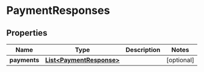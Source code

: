 

# PaymentResponses


## Properties

Name | Type | Description | Notes
------------ | ------------- | ------------- | -------------
**payments** | [**List&lt;PaymentResponse&gt;**](PaymentResponse.md) |  |  [optional]




